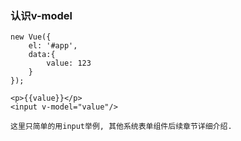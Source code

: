 ### 认识v-model

```
new Vue({
    el: '#app',
    data:{
        value: 123
    }
});

<p>{{value}}</p>
<input v-model="value"/>
```

```
这里只简单的用input举例, 其他系统表单组件后续章节详细介绍.
```



